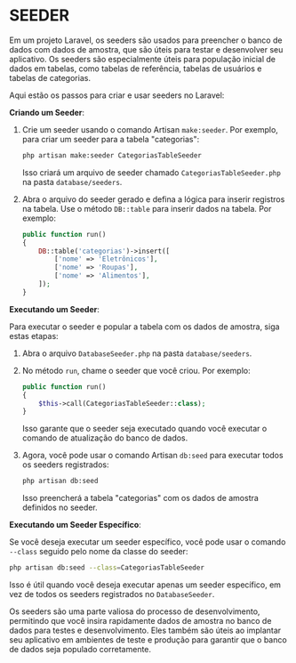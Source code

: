# SEEDER
Em um projeto Laravel, os seeders são usados para preencher o banco de dados com dados de amostra, que são úteis para testar e desenvolver seu aplicativo. Os seeders são especialmente úteis para população inicial de dados em tabelas, como tabelas de referência, tabelas de usuários e tabelas de categorias.

Aqui estão os passos para criar e usar seeders no Laravel:

**Criando um Seeder**:

1. Crie um seeder usando o comando Artisan `make:seeder`. Por exemplo, para criar um seeder para a tabela "categorias":

   ```bash
   php artisan make:seeder CategoriasTableSeeder
   ```

   Isso criará um arquivo de seeder chamado `CategoriasTableSeeder.php` na pasta `database/seeders`.

2. Abra o arquivo do seeder gerado e defina a lógica para inserir registros na tabela. Use o método `DB::table` para inserir dados na tabela. Por exemplo:

   ```php
   public function run()
   {
       DB::table('categorias')->insert([
           ['nome' => 'Eletrônicos'],
           ['nome' => 'Roupas'],
           ['nome' => 'Alimentos'],
       ]);
   }
   ```

**Executando um Seeder**:

Para executar o seeder e popular a tabela com os dados de amostra, siga estas etapas:

1. Abra o arquivo `DatabaseSeeder.php` na pasta `database/seeders`.

2. No método `run`, chame o seeder que você criou. Por exemplo:

   ```php
   public function run()
   {
       $this->call(CategoriasTableSeeder::class);
   }
   ```

   Isso garante que o seeder seja executado quando você executar o comando de atualização do banco de dados.

3. Agora, você pode usar o comando Artisan `db:seed` para executar todos os seeders registrados:

   ```bash
   php artisan db:seed
   ```

   Isso preencherá a tabela "categorias" com os dados de amostra definidos no seeder.

**Executando um Seeder Específico**:

Se você deseja executar um seeder específico, você pode usar o comando `--class` seguido pelo nome da classe do seeder:

```bash
php artisan db:seed --class=CategoriasTableSeeder
```

Isso é útil quando você deseja executar apenas um seeder específico, em vez de todos os seeders registrados no `DatabaseSeeder`.

Os seeders são uma parte valiosa do processo de desenvolvimento, permitindo que você insira rapidamente dados de amostra no banco de dados para testes e desenvolvimento. Eles também são úteis ao implantar seu aplicativo em ambientes de teste e produção para garantir que o banco de dados seja populado corretamente.